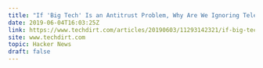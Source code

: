 ```yaml
---
title: "If 'Big Tech' Is an Antitrust Problem, Why Are We Ignoring Telecom?"
date: 2019-06-04T16:03:25Z
link: https://www.techdirt.com/articles/20190603/11293142321/if-big-tech-is-huge-antitrust-problem-why-are-we-ignoring-telecom.shtml?utm_medium=RSS&utm_source=hune
site: www.techdirt.com
topic: Hacker News
draft: false
---
```

